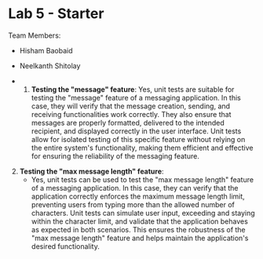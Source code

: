 # Lab 5 - Starter
Team Members: 
* Hisham Baobaid
* Neelkanth Shitolay

* 1. **Testing the "message" feature**:
Yes, unit tests are suitable for testing the "message" feature of a messaging application. In this case, they will verify that the message creation, sending, and receiving functionalities work correctly. They also ensure that messages are properly formatted, delivered to the intended recipient, and displayed correctly in the user interface. Unit tests allow for isolated testing of this specific feature without relying on the entire system's functionality, making them efficient and effective for ensuring the reliability of the messaging feature.

2. **Testing the "max message length" feature**:
   - Yes, unit tests can be used to test the "max message length" feature of a messaging application. In this case, they can verify that the application correctly enforces the maximum message length limit, preventing users from typing more than the allowed number of characters. Unit tests can simulate user input, exceeding and staying within the character limit, and validate that the application behaves as expected in both scenarios. This ensures the robustness of the "max message length" feature and helps maintain the application's desired functionality.


